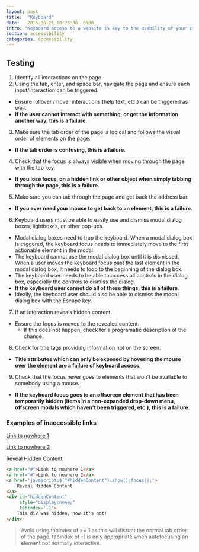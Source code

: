 ```yaml
---
layout: post
title:  "Keyboard"
date:   2016-06-21 10:23:36 -0500
intro: "Keyboard access to a website is key to the usability of your site. All interactions and information that can be accessed with a mouse **must** be accessible with just a keyboard. This doesn't mean everyone who can't use a mouse will use a keyboard, but alternative AT inputs use keyboard-like inputs to navigate the web."
section: accessibility
categories: accessibility
---
```


## Testing

1. Identify all interactions on the page.
2. Using the tab, enter, and space bar, navigate the page and ensure each input/interaction can be triggered.
  * Ensure rollover / hover interactions (help text, etc.) can be triggered as well.
  * __If the user cannot interact with something, or get the information another way, this is a failure__.
3. Make sure the tab order of the page is logical and follows the visual order of elements on the page.
  * __If the tab order is confusing, this is a failure__.
4. Check that the focus is always visible when moving through the page with the tab key.
  * __If you lose focus, on a hidden link or other object when simply tabbing through the page, this is a failure__.
5. Make sure you can tab through the page and get back the address bar.
  * __If you ever need your mouse to get back to an element, this is a failure__.
6. Keyboard users must be able to easily use and dismiss modal dialog boxes, lightboxes, or other pop-ups.
  * Modal dialog boxes need to trap the keyboard. When a modal dialog box is triggered, the keyboard focus needs to immediately move to the first actionable element in the modal.
  * The keyboard cannot use the modal dialog box until it is dismissed. When a user moves the keyboard focus past the last element in the modal dialog box, it needs to loop to the beginning of the dialog box.
  * The keyboard user needs to be able to access all controls in the dialog box, especially the controls to dismiss the dialog.
  * __If the keyboard user cannot do all of these things, this is a failure__.
  * Ideally, the keyboard user should also be able to dismiss the modal dialog box with the Escape key.
7. If an interaction reveals hidden content.
  * Ensure the focus is moved to the revealed content.
    * If this does not happen, check for a programatic description of the change.
8. Check for title tags providing information not on the screen.
  * __Title attributes which can only be exposed by hovering the mouse over the element are a failure of keyboard access__.
9. Check that the focus never goes to elements that won't be available to somebody using a mouse.
  * __If the keyboard focus goes to an offscreen element that has been temporarily hidden (items in a non-expanded drop-down menu, offscreen modals which haven't been triggered, etc.), this is a failure__.

### Examples of inaccessible links

<a href="#">Link to nowhere 1</a>

<a href="#">Link to nowhere 2</a>

<a href='javascript:$("#hiddenContent").show().focus();'>Reveal Hidden Content</a>

<div id="hiddenContent" style="display:none;" tabindex='-1'>This div was hidden, now it's not!</div>

```html
<a href="#">Link to nowhere 1</a>
<a href="#">Link to nowhere 2</a>
<a href='javascript:$("#hiddenContent").show().focus();'>
	Reveal Hidden Content
</a>
<div id="hiddenContent"
	 style="display:none;"
	 tabindex='-1'>
	This div was hidden, now it's not!
</div>
```

> Avoid using tabindex of >= 1 as this will disrupt the normal tab order of the page. tabindex of -1 is only appropriate when autofocusing an element not normally interactive.

<!--
#### Keyboard Trap

<a class="sr-only moveFocus" href="#">hidden</a>

<a class="keyboardTrap" href="#">Select to disable keyboard trap</a>

<a class="keyboardTrap" href="#">Select to disable keyboard trap</a>

<a class="keyboardTrap" href="#">Select to disable keyboard trap</a>

<a class="keyboardTrap" href="#">Select to disable keyboard trap</a>

<a class="sr-only moveFocus" href="#">hidden</a>

> This is an example of a keyboard trap. Focus moves in a loop making the rest of the page inaccessible. A quick test is to tab through the page quickly and ensure you can get focus back to the address bar. -->
